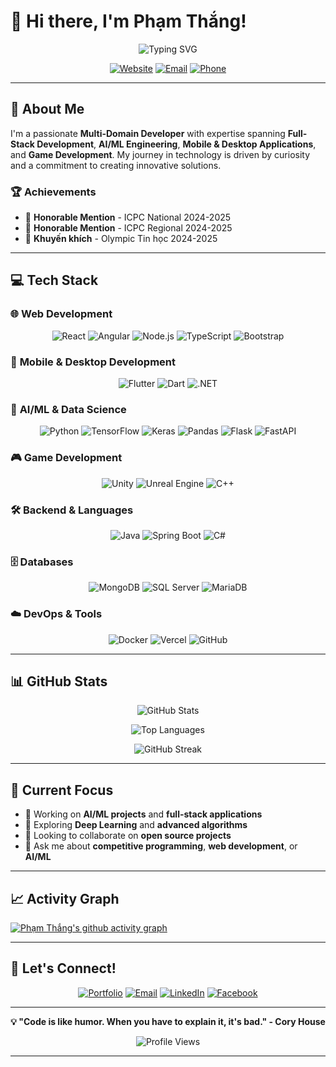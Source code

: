 # 👋 Hi there, I'm Phạm Thắng!

<div align="center">
  <img src="https://readme-typing-svg.herokuapp.com?font=Fira+Code&weight=500&size=24&pause=1000&color=36BCF7&center=true&vCenter=true&width=435&lines=Full-Stack+Developer;AI%2FML+Engineer;Competitive+Programmer;Game+Developer" alt="Typing SVG" />
</div>

<div align="center">
  
[![Website](https://img.shields.io/badge/Website-phamnhuthang.com-blue?style=for-the-badge&logo=google-chrome&logoColor=white)](https://phamnhuthang.com)
[![Email](https://img.shields.io/badge/Email-winnieph13@gmail.com-red?style=for-the-badge&logo=gmail&logoColor=white)](mailto:winnieph13@gmail.com)
[![Phone](https://img.shields.io/badge/Phone-0966638105-green?style=for-the-badge&logo=phone&logoColor=white)](tel:0966638105)

</div>

---

## 🚀 About Me

I'm a passionate **Multi-Domain Developer** with expertise spanning **Full-Stack Development**, **AI/ML Engineering**, **Mobile & Desktop Applications**, and **Game Development**. My journey in technology is driven by curiosity and a commitment to creating innovative solutions.

### 🏆 Achievements
- 🥉 **Honorable Mention** - ICPC National 2024-2025
- 🥉 **Honorable Mention** - ICPC Regional 2024-2025
- 🏅 **Khuyến khích** - Olympic Tin học 2024-2025

---

## 💻 Tech Stack

### 🌐 **Web Development**
<div align="center">

![React](https://img.shields.io/badge/React-20232A?style=for-the-badge&logo=react&logoColor=61DAFB)
![Angular](https://img.shields.io/badge/Angular-DD0031?style=for-the-badge&logo=angular&logoColor=white)
![Node.js](https://img.shields.io/badge/Node.js-43853D?style=for-the-badge&logo=node.js&logoColor=white)
![TypeScript](https://img.shields.io/badge/TypeScript-007ACC?style=for-the-badge&logo=typescript&logoColor=white)
![Bootstrap](https://img.shields.io/badge/Bootstrap-563D7C?style=for-the-badge&logo=bootstrap&logoColor=white)

</div>

### 📱 **Mobile & Desktop Development**
<div align="center">

![Flutter](https://img.shields.io/badge/Flutter-02569B?style=for-the-badge&logo=flutter&logoColor=white)
![Dart](https://img.shields.io/badge/Dart-0175C2?style=for-the-badge&logo=dart&logoColor=white)
![.NET](https://img.shields.io/badge/.NET-5C2D91?style=for-the-badge&logo=.net&logoColor=white)

</div>

### 🤖 **AI/ML & Data Science**
<div align="center">

![Python](https://img.shields.io/badge/Python-3776AB?style=for-the-badge&logo=python&logoColor=white)
![TensorFlow](https://img.shields.io/badge/TensorFlow-FF6F00?style=for-the-badge&logo=tensorflow&logoColor=white)
![Keras](https://img.shields.io/badge/Keras-D00000?style=for-the-badge&logo=keras&logoColor=white)
![Pandas](https://img.shields.io/badge/Pandas-150458?style=for-the-badge&logo=pandas&logoColor=white)
![Flask](https://img.shields.io/badge/Flask-000000?style=for-the-badge&logo=flask&logoColor=white)
![FastAPI](https://img.shields.io/badge/FastAPI-005571?style=for-the-badge&logo=fastapi)

</div>

### 🎮 **Game Development**
<div align="center">

![Unity](https://img.shields.io/badge/Unity-100000?style=for-the-badge&logo=unity&logoColor=white)
![Unreal Engine](https://img.shields.io/badge/Unreal%20Engine-313131?style=for-the-badge&logo=unrealengine&logoColor=white)
![C++](https://img.shields.io/badge/C++-00599C?style=for-the-badge&logo=c%2B%2B&logoColor=white)

</div>

### 🛠 **Backend & Languages**
<div align="center">

![Java](https://img.shields.io/badge/Java-ED8B00?style=for-the-badge&logo=openjdk&logoColor=white)
![Spring Boot](https://img.shields.io/badge/Spring%20Boot-6DB33F?style=for-the-badge&logo=springboot&logoColor=white)
![C#](https://img.shields.io/badge/C%23-239120?style=for-the-badge&logo=c-sharp&logoColor=white)

</div>

### 🗄️ **Databases**
<div align="center">

![MongoDB](https://img.shields.io/badge/MongoDB-4EA94B?style=for-the-badge&logo=mongodb&logoColor=white)
![SQL Server](https://img.shields.io/badge/Microsoft%20SQL%20Server-CC2927?style=for-the-badge&logo=microsoft%20sql%20server&logoColor=white)
![MariaDB](https://img.shields.io/badge/MariaDB-003545?style=for-the-badge&logo=mariadb&logoColor=white)

</div>

### ☁️ **DevOps & Tools**
<div align="center">

![Docker](https://img.shields.io/badge/Docker-2496ED?style=for-the-badge&logo=docker&logoColor=white)
![Vercel](https://img.shields.io/badge/Vercel-000000?style=for-the-badge&logo=vercel&logoColor=white)
![GitHub](https://img.shields.io/badge/GitHub-181717?style=for-the-badge&logo=github&logoColor=white)

</div>

---

## 📊 GitHub Stats

<div align="center">
  
![GitHub Stats](https://github-readme-stats.vercel.app/api?username=YOUR_GITHUB_USERNAME&show_icons=true&theme=tokyonight&hide_border=true&count_private=true)

![Top Languages](https://github-readme-stats.vercel.app/api/top-langs/?username=YOUR_GITHUB_USERNAME&layout=compact&theme=tokyonight&hide_border=true)

![GitHub Streak](https://github-readme-streak-stats.herokuapp.com/?user=YOUR_GITHUB_USERNAME&theme=tokyonight&hide_border=true)

</div>

---

## 🎯 Current Focus

- 🔭 Working on **AI/ML projects** and **full-stack applications**
- 🌱 Exploring **Deep Learning** and **advanced algorithms**
- 👯 Looking to collaborate on **open source projects**
- 💬 Ask me about **competitive programming**, **web development**, or **AI/ML**

---

## 📈 Activity Graph

[![Phạm Thắng's github activity graph](https://github-readme-activity-graph.vercel.app/graph?username=YOUR_GITHUB_USERNAME&theme=tokyo-night&hide_border=true)](https://github.com/YOUR_GITHUB_USERNAME)

---

## 🤝 Let's Connect!

<div align="center">

[![Portfolio](https://img.shields.io/badge/Portfolio-255E63?style=for-the-badge&logo=About.me&logoColor=white)](https://phamnhuthang.com)
[![Email](https://img.shields.io/badge/Gmail-D14836?style=for-the-badge&logo=gmail&logoColor=white)](mailto:winnieph13@gmail.com)
[![LinkedIn](https://img.shields.io/badge/LinkedIn-0077B5?style=for-the-badge&logo=linkedin&logoColor=white)](https://linkedin.com/in/YOUR_LINKEDIN)
[![Facebook](https://img.shields.io/badge/Facebook-1877F2?style=for-the-badge&logo=facebook&logoColor=white)](https://facebook.com/YOUR_FACEBOOK)

</div>

---

<div align="center">
  
**💡 "Code is like humor. When you have to explain it, it's bad." - Cory House**

![Profile Views](https://komarev.com/ghpvc/?username=YOUR_GITHUB_USERNAME&color=blueviolet&style=for-the-badge)

</div>

---

